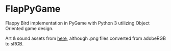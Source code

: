 # FlapPyGame
Flappy Bird implementation in PyGame with Python 3 utilizing Object Oriented game design.

Art & sound assets from [here](https://github.com/sourabhv/FlapPyBird/assets), although .png files converted from adobeRGB to sRGB.


